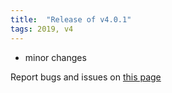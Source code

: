 ```yaml
---
title:  "Release of v4.0.1"
tags: 2019, v4
---
```


- minor changes

Report bugs and issues on [this page](https://github.com/ANR-COMPASS/shesha/issues)